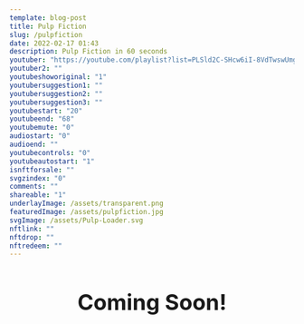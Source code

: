 ```yaml
---
template: blog-post
title: Pulp Fiction  
slug: /pulpfiction
date: 2022-02-17 01:43
description: Pulp Fiction in 60 seconds
youtuber: "https://youtube.com/playlist?list=PLSld2C-SHcw6iI-8VdTwswUmghftk2chW"
youtuber2: ""
youtubeshoworiginal: "1"
youtubersuggestion1: ""
youtubersuggestion2: ""
youtubersuggestion3: ""
youtubestart: "20"
youtubeend: "68"
youtubemute: "0"
audiostart: "0"
audioend: ""
youtubecontrols: "0"
youtubeautostart: "1"
isnftforsale: ""
svgzindex: "0"
comments: ""
shareable: "1"
underlayImage: /assets/transparent.png
featuredImage: /assets/pulpfiction.jpg
svgImage: /assets/Pulp-Loader.svg
nftlink: ""
nftdrop: ""
nftredeem: ""
---
```


<h2 class="tronText" style="display:grid; place-content:center; text-align:center; font-size:4vw;">
        <div class="">Coming Soon!</div>
      </h2>



